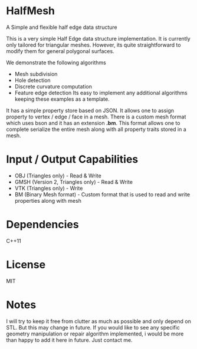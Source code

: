# HalfMesh
A Simple and flexible half edge data structure

This is a very simple Half Edge data structure implementation. It is currently only tailored for
triangular meshes. However, its quite straightforward to modify them for general polygonal surfaces.

We demonstrate the following algorithms 
* Mesh subdivision
* Hole detection
* Discrete curvature computation
* Feature edge detection
Its easy to implement any additional algorithms keeping these examples as a template.


It has a simple property store based on JSON. It allows one to assign property to
vertex / edge / face in a mesh. There is a custom mesh format which uses bson and it has an
extension **.bm**. This format allows one to complete serialize the entire mesh along with
all property traits stored in a mesh.

# Input / Output Capabilities
* OBJ (Triangles only) - Read & Write
* GMSH (Version 2, Triangles only) - Read & Write
* VTK (Triangles only) - Write
* BM (Binary Mesh format) - Custom format that is used to read and write properties along with mesh

# Dependencies
C++11 

# License
MIT

# Notes
I will try to keep it free from clutter as much as possible and only depend on STL. 
But this may change in future. If you would like to see any specific geometry manipulation or
repair algorithm implemented, i would be more than happy to add it here in future. Just contact me.
